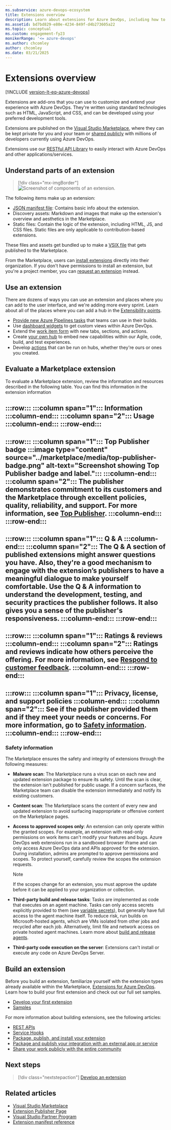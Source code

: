 ```yaml
---
ms.subservice: azure-devops-ecosystem
title: Extensions overview
description: Learn about extensions for Azure DevOps, including how to develop, package, publish, and manage them.
ms.assetid: bd7bd829-e80e-4234-849f-d4b273605a22
ms.topic: conceptual
ms.custom: engagement-fy23
monikerRange: '<= azure-devops'
ms.author: chcomley
author: chcomley
ms.date: 03/21/2025
---
```


# Extensions overview

[!INCLUDE [version-lt-eq-azure-devops](../includes/version-lt-eq-azure-devops.md)]

Extensions are add-ons that you can use to customize and extend your experience with Azure DevOps. They're written using standard technologies such as HTML, JavaScript, and CSS, and can be developed using your preferred development tools.

Extensions are published on the [Visual Studio Marketplace](https://marketplace.visualstudio.com/azuredevops), where they can be kept private for you and your team or [shared publicly](publish/publicize.md) with millions of developers currently using Azure DevOps.

Extensions use our [RESTful API Library](/rest/api/azure/devops/) to easily interact with Azure DevOps and other applications/services.

## Understand parts of an extension

> [!div class="mx-imgBorder"]  
> ![Screenshot of components of an extension.](./media/extension-components.png)

The following items make up an extension:

- [JSON manifest file](./develop/manifest.md): Contains basic info about the extension.
- Discovery assets: Markdown and images that make up the extension's overview and aesthetics in the Marketplace. 
- Static files: Contain the logic of the extension, including HTML, JS, and CSS files. Static files are only applicable to contribution-based extensions.

These files and assets get bundled up to make a [VSIX file](/visualstudio/extensibility/anatomy-of-a-vsix-package?view=vs-2022&preserve-view=true) that gets published to the Marketplace. 

From the Marketplace, users can [install extensions](../marketplace/install-extension.md) directly into their organization. If you don't have permissions to install an extension, but you're a project member, you can [request an extension](../marketplace/request-extensions.md) instead.

## Use an extension

There are dozens of ways you can use an extension and places where you can add to the user interface, and we're adding more every sprint. Learn about all of the places where you can add a hub in the [Extensibility points](reference/targets/overview.md).

- [Provide new Azure Pipelines tasks](./develop/add-build-task.md) that teams can use in their builds.
- Use [dashboard widgets](./develop/add-dashboard-widget.md) to get custom views within Azure DevOps. 
- Extend the [work item form](./develop/add-workitem-extension.md) with new tabs, sections, and actions.
- Create [your own hub](./develop/add-hub.md) to embed new capabilities within our Agile, code, build, and test experiences. 
- Develop [actions](./develop/add-action.md) that can be run on hubs, whether they're ours or ones you created. 

## Evaluate a Marketplace extension

To evaluate a Marketplace extension, review the information and resources described in the following table. You can find this information in the extension information

:::row:::
   :::column span="1":::
      **Information** 
   :::column-end:::
   :::column span="2":::
      **Usage**
   :::column-end:::
:::row-end:::
---
:::row:::
   :::column span="1":::
      **Top Publisher badge**
      :::image type="content" source="../marketplace/media/top-publisher-badge.png" alt-text="Screenshot showing Top Publisher badge and label.":::
   :::column-end:::
   :::column span="2":::
      The publisher demonstrates commitment to its customers and the Marketplace through excellent policies, quality, reliability, and support. For more information, see [Top Publisher](publish/overview.md#top-publisher).
   :::column-end:::
:::row-end:::
---
:::row:::
   :::column span="1":::
      **Q & A**
   :::column-end:::
   :::column span="2":::
      The Q & A section of published extensions might answer questions you have. Also, they're a good mechanism to engage with the extension’s publishers to have a meaningful dialogue to make yourself comfortable. Use the Q & A information to understand the development, testing, and security practices the publisher follows. It also gives you a sense of the publisher's responsiveness. 
   :::column-end:::
:::row-end:::
---
:::row:::
   :::column span="1":::
      **Ratings & reviews**
   :::column-end:::
   :::column span="2":::
      Ratings and reviews indicate how others perceive the offering. For more information, see [Respond to customer feedback](publish/overview.md#respond-to-marketplace-extension-reviews).
   :::column-end:::
:::row-end:::
---
:::row:::
   :::column span="1":::
      **Privacy, license, and support policies**
   :::column-end:::
   :::column span="2":::
      See if the publisher provided them and if they meet your needs or concerns. For more information, go to [Safety information](#safety-information).
   :::column-end:::
:::row-end:::
---

### Safety information

The Marketplace ensures the safety and integrity of extensions through the following measures:

- **Malware scan**: The Marketplace runs a virus scan on each new and updated extension package to ensure its safety. Until the scan is clear, the extension isn't published for public usage. If a concern surfaces, the Marketplace team can disable the extension immediately and notify its existing customers.
- **Content scan**: The Marketplace scans the content of every new and updated extension to avoid surfacing inappropriate or offensive content on the Marketplace pages.
- **Access to approved scopes only**: An extension can only operate within the granted scopes. For example, an extension with read-only permissions on work items can't modify your features and bugs. Azure DevOps web extensions run in a sandboxed browser iframe and can only access Azure DevOps data and APIs approved for the extension. During installation, admins are prompted to approve permissions and scopes. To protect yourself, carefully review the scopes the extension requests.

    > [!NOTE]  
    > If the scopes change for an extension, you must approve the update before it can be applied to your organization or collection.

- **Third-party build and release tasks**: Tasks are implemented as code that executes on an agent machine. Tasks can only access secrets explicitly provided to them (see [variable secrets](../pipelines/process/variables.md?tabs=yaml%252cbatch#secret-variables)), but generally have full access to the agent machine itself. To reduce risk, run builds on Microsoft-hosted agents, which are VMs isolated from other jobs and recycled after each job. Alternatively, limit file and network access on private hosted agent machines. Learn more about [build and release agents](../pipelines/agents/agents.md?view=azure-devops&preserve-view=true#microsoft-hosted-agents).
- **Third-party code execution on the server**: Extensions can't install or execute any code on Azure DevOps Server.

## Build an extension 

Before you build an extension, familiarize yourself with the extension types already available within the Marketplace, [Extensions for Azure DevOps](https://marketplace.visualstudio.com/azuredevops).
Learn how to build your first extension and check out our full set samples.
- [Develop your first extension](./get-started/node.md)
- [Samples](./develop/samples-overview.md)

For more information about building extensions, see the following articles:
- [REST APIs](/rest/api/azure/devops/)
- [Service Hooks](../service-hooks/overview.md)
- [Package, publish, and install your extension](./publish/overview.md)
- [Package and publish your integration with an external app or service](./publish/integration.md)
- [Share your work publicly with the entire community](./publish/publicize.md)
 
## Next steps

> [!div class="nextstepaction"]
> [Develop an extension](./get-started/node.md)

## Related articles

* [Visual Studio Marketplace](https://marketplace.visualstudio.com/azuredevops)
* [Extension Publisher Page](https://marketplace.visualstudio.com/manage)
* [Visual Studio Partner Program](https://partner.microsoft.com/solutions/microsoft-visual-studio)
* [Extension manifest reference](./develop/manifest.md)
